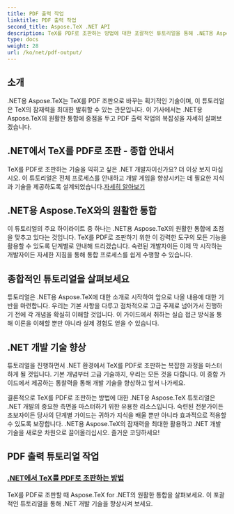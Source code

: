 ```yaml
---
title: PDF 출력 작업
linktitle: PDF 출력 작업
second_title: Aspose.TeX .NET API
description: TeX를 PDF로 조판하는 방법에 대한 포괄적인 튜토리얼을 통해 .NET용 Aspose.TeX의 강력한 기능을 활용해 보세요. 원활한 통합으로 .NET 개발 기술을 향상시키세요.
type: docs
weight: 28
url: /ko/net/pdf-output/
---
```

## 소개

.NET용 Aspose.TeX는 TeX를 PDF 조판으로 바꾸는 획기적인 기술이며, 이 튜토리얼은 TeX의 잠재력을 최대한 발휘할 수 있는 관문입니다. 이 기사에서는 .NET용 Aspose.TeX의 원활한 통합에 중점을 두고 PDF 출력 작업의 복잡성을 자세히 살펴보겠습니다.

## .NET에서 TeX를 PDF로 조판 - 종합 안내서

TeX를 PDF로 조판하는 기술을 익히고 싶은 .NET 개발자이신가요? 더 이상 보지 마십시오. 이 튜토리얼은 전체 프로세스를 안내하고 개발 게임을 향상시키는 데 필요한 지식과 기술을 제공하도록 설계되었습니다.[자세히 알아보기](./typeset-tex-to-pdf/)

## .NET용 Aspose.TeX와의 원활한 통합

이 튜토리얼의 주요 하이라이트 중 하나는 .NET용 Aspose.TeX의 원활한 통합에 초점을 맞추고 있다는 것입니다. TeX를 PDF로 조판하기 위한 이 강력한 도구의 모든 기능을 활용할 수 있도록 단계별로 안내해 드리겠습니다. 숙련된 개발자이든 이제 막 시작하는 개발자이든 자세한 지침을 통해 통합 프로세스를 쉽게 수행할 수 있습니다.

## 종합적인 튜토리얼을 살펴보세요

튜토리얼은 .NET용 Aspose.TeX에 대한 소개로 시작하여 앞으로 나올 내용에 대한 기반을 마련합니다. 우리는 기본 사항을 다루고 점차적으로 고급 주제로 넘어가서 진행하기 전에 각 개념을 확실히 이해할 것입니다. 이 가이드에서 취하는 실습 접근 방식을 통해 이론을 이해할 뿐만 아니라 실제 경험도 얻을 수 있습니다.

## .NET 개발 기술 향상

튜토리얼을 진행하면서 .NET 환경에서 TeX를 PDF로 조판하는 복잡한 과정을 마스터하게 될 것입니다. 기본 개념부터 고급 기술까지, 우리는 모든 것을 다합니다. 이 종합 가이드에서 제공하는 통찰력을 통해 개발 기술을 향상하고 앞서 나가세요.

결론적으로 TeX를 PDF로 조판하는 방법에 대한 .NET용 Aspose.TeX 튜토리얼은 .NET 개발의 중요한 측면을 마스터하기 위한 유용한 리소스입니다. 숙련된 전문가이든 초보자이든 당사의 단계별 가이드는 귀하가 지식을 배울 뿐만 아니라 효과적으로 적용할 수 있도록 보장합니다. .NET용 Aspose.TeX의 잠재력을 최대한 활용하고 .NET 개발 기술을 새로운 차원으로 끌어올리십시오. 즐거운 코딩하세요!
## PDF 출력 튜토리얼 작업
### [.NET에서 TeX를 PDF로 조판하는 방법](./typeset-tex-to-pdf/)
TeX를 PDF로 조판할 때 Aspose.TeX for .NET의 원활한 통합을 살펴보세요. 이 포괄적인 튜토리얼을 통해 .NET 개발 기술을 향상시켜 보세요.